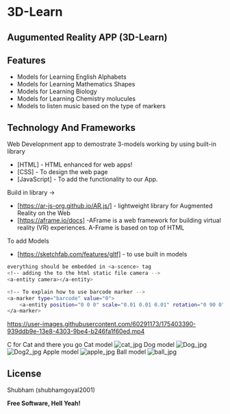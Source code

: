 # 3D-Learn

## Augumented Reality APP (3D-Learn)


## Features

- Models for Learning English Alphabets
- Models for Learning Mathematics Shapes
- Models for Learning Biology
- Models for Learning Chemistry molucules
- Models to listen music based on the type of markers

## Technology And Frameworks
Web Developnment app to demostrate 3-models working by using built-in library

- [HTML] - HTML enhanced for web apps!
- [CSS] - To design the web page
- [JavaScript] - To add the functionality to our App.

Build in library ->
- [https://ar-js-org.github.io/AR.js/] - lightweight library for Augmented Reality on the Web
- [https://aframe.io/docs] -AFrame is a web framework for building virtual reality (VR) experiences. A-Frame is based on top of HTML

To add Models
- [https://sketchfab.com/features/gltf] - to use built in models

```sh
everything should be embedded in <a-scence> tag
<!-- adding the to the html static file camera -->
<a-entity camera></a-entity>

<!-- To explain how to use barcode marker -->
<a-marker type="barcode" value="0">
    <a-entity position="0 0 0" scale="0.01 0.01 0.01" rotation="0 90 0" gltf-model="#apple"></a-entity>
</a-marker>
```
https://user-images.githubusercontent.com/60291173/175403390-939ddb9e-13e8-4303-9be4-b246fa1f60ed.mp4

C for Cat and there you go Cat model
![cat_jpg](https://user-images.githubusercontent.com/60291173/175403361-a93aabb1-b87c-4b22-a794-cc65862d9991.jpeg)
Dog model
![Dog_jpg](https://user-images.githubusercontent.com/60291173/175403378-0dae4eb7-3fff-4070-99ba-abc44b50b228.jpeg)
![Dog2_jpg](https://user-images.githubusercontent.com/60291173/175403384-11853fa7-d594-45c3-aa54-7373e0f26f29.jpeg)
Apple model
![apple_jpg](https://user-images.githubusercontent.com/60291173/175403395-f69be50e-5d1e-4585-bfb1-79f791e97733.jpeg)
Ball model
![ball_jpg](https://user-images.githubusercontent.com/60291173/175403402-6e3a1510-2fca-4450-a28a-3aea6680cf4b.jpeg)



## License

Shubham (shubhamgoyal2001)

**Free Software, Hell Yeah!**


